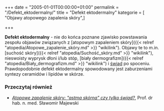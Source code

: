 +++
date = "2005-01-01T00:00:00+01:00"
permalink = "/Defekt_ektodermalny/"
title = "Defekt ektodermalny"
kategorie = [ "Objawy atopowego zapalenia skóry",]

+++

**Defekt ektodermalny** - nie do końca poznane zjawisko powstawania zespołu objawów związanych z [atopowym zapaleniem skóry]({{< relref "atopedia/Atopowe_zapalenie_skóry.md" >}} "wikilink"). Objawy te to m.in. [suchość skóry]({{< relref "atopedia/Suchość_skóry.md" >}} "wikilink"), nieswoisty wyprysk dłoni i/lub stóp, [biały dermografizm]({{< relref "atopedia/Biały_dermografizm.md" >}} "wikilink") i [świąd](/atopedia/świąd "wikilink") po spoceniu. Prawdopodobnie defekt ektodermalny spowodowany jest zaburzeniami syntezy ceramidów i lipidów w skórze.

### Przeczytaj również

-   *[Atopowe zapalenie skóry: "astma skórna" czy tylko świąd?](http://www.alergia.org.pl/lek.arch1/archiwum/00_03/atopowe.html)*, Prof. dr hab. n. med. Sławomir Majewski
